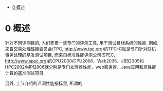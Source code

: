 
<!-- @import "[TOC]" {cmd="toc" depthFrom=1 depthTo=6 orderedList=false} -->

<!-- code_chunk_output -->

* [0 概述](#0-概述)

<!-- /code_chunk_output -->

# 0 概述

针对不同评测目的, 人们积累一些专门的评测工具, 用于测试目标系统的性能. 例如, 来自交易处理性能委员会(TPC, http://www.tpc.org)的TPC\-C就是专门针对联机事务处理的基准测试项目, 而来自标准性能评测公司(SPEC, http://www.spec.org)的CPU2000/CPU2006、Web2005、JBB2005和HPC2002/MPI2006就分别是专门处理器性能、web服务器、Java应用和高性能计算的基准测试项目.

另外, 上节介绍的评测性能指标里, 所谓的
